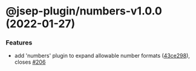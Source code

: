 # @jsep-plugin/numbers-v1.0.0 (2022-01-27)


### Features

* add 'numbers' plugin to expand allowable number formats ([43ce298](https://github.com/EricSmekens/jsep/commit/43ce298599d6b7d668324a7c3b42ac84ee654d1c)), closes [#206](https://github.com/EricSmekens/jsep/issues/206)
